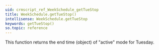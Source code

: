 ```yaml
---
uid: crmscript_ref_WeekSchedule_getTueStop
title: WeekSchedule.getTueStop()
intellisense: WeekSchedule.getTueStop
keywords: getTueStop()
so.topic: reference
---
```



This function returns the end time (object) of "active" mode for Tuesday.


